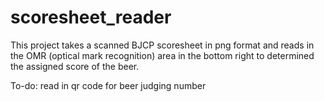 # scoresheet_reader

This project takes a scanned BJCP scoresheet in png format and reads in the OMR (optical mark recognition) area in the bottom right to determined the assigned score of the beer.

To-do: read in qr code for beer judging number
